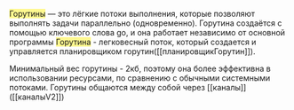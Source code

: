 
<span style="background:#fff88f">Горутины</span> — это лёгкие потоки выполнения, которые позволяют выполнять задачи параллельно (одновременно). Горутина создаётся с помощью ключевого слова go, и она работает независимо от основной программы 
<span style="background:#fff88f">Горутина</span> - легковесный поток, который создается и управляется планировщиком горутин([[планировщикГорутин]]).

Минимальный вес горутины - 2кб, поэтому она более эффективна в использовании ресурсами, по сравнению с обычными системными потоками. Горутины общаются между собой через [[каналы]] ([[каналыV2]])








